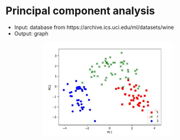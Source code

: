 # Principal component analysis

<ul>
<li>Input: database from https://archive.ics.uci.edu/ml/datasets/wine </li>
<li>Output: graph </li>
<ul>

<p align="center">
  <img src="Output.jpg" width="350" title="hover text">
</p>
